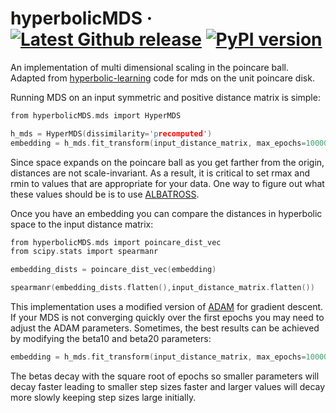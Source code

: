 hyperbolicMDS
&middot;
[![Latest Github release](https://img.shields.io/github/release/enlberman/hyperbolicMDS.svg)](https://github.com/enlberman/hyperbolicMDS/releases/latest)
[![PyPI version](https://img.shields.io/pypi/v/hyperbolicMDS.svg)](https://pypi.python.org/pypi/hyperbolicMDS)
=====

An implementation of multi dimensional scaling in the poincare ball. Adapted from [hyperbolic-learning](https://github.com/drewwilimitis/hyperbolic-learning) code for mds on the unit poincare disk.


Running MDS on an input symmetric and positive distance matrix is simple:
```c
from hyperbolicMDS.mds import HyperMDS

h_mds = HyperMDS(dissimilarity='precomputed')
embedding = h_mds.fit_transform(input_distance_matrix, max_epochs=100000, rmax=rmax, rmin=rmin)
```
Since space expands on the poincare ball as you get farther from the origin, distances are not scale-invariant. As a result, it is critical to set rmax and rmin to values that are appropriate for your data. One way to figure out what these values should be is to use [ALBATROSS](https://github.com/enlberman/albatross).

Once you have an embedding you can compare the distances in hyperbolic space to the input distance matrix:
```c
from hyperbolicMDS.mds import poincare_dist_vec
from scipy.stats import spearmanr

embedding_dists = poincare_dist_vec(embedding)

spearmanr(embedding_dists.flatten(),input_distance_matrix.flatten())
```

This implementation uses a modified version of [ADAM](https://arxiv.org/abs/1412.6980) for gradient descent. If your MDS is not converging quickly over the first epochs you may need to adjust the ADAM parameters. Sometimes, the best results can be achieved by modifying the beta10 and beta20 parameters:
```c
embedding = h_mds.fit_transform(input_distance_matrix, max_epochs=100000, rmax=rmax, rmin=rmin, beta10=.5, beta20=.8)
```

The betas decay with the square root of epochs so smaller parameters will decay faster leading to smaller step sizes faster and larger values will decay more slowly keeping step sizes large initially. 
